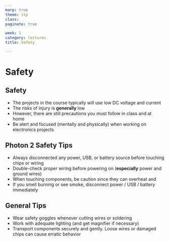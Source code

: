 ```yaml
---
marp: true
theme: itp
class: 
paginate: true

week: 1
category: lectures
title: Safety

---
```




<!-- headingDivider: 2 -->

# Safety


## Safety

* The projects in the course typically will use low DC voltage and current 
* The risks of injury is **generally** low
* However, there are still precautions you must follow in class and at home
* Be alert and focused (mentally and physically) when working on electronics projects

## Photon 2 Safety Tips

* Always disconnected any power, USB, or battery source before touching chips or wiring
* Double-check proper wiring before powering on (**especially** power and ground wires)
* When touching components, be caution since they can overheat and
* If you smell burning or see smoke, disconnect power / USB / battery immediately

## General Tips

* Wear safety goggles whenever cutting wires or soldering
* Work with adequate lighting (and get magnifier if necessary)
* Transport components securely and gently. Loose wires or damaged chips can cause erratic behavior